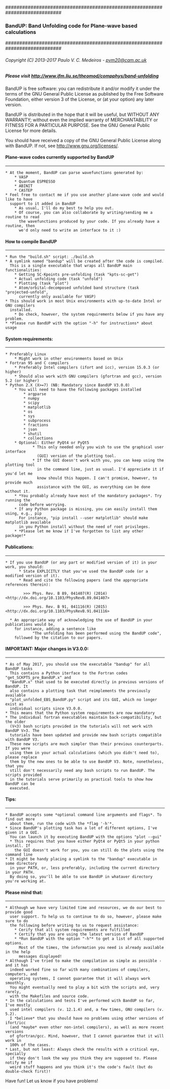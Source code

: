 ############################################################################
###     BandUP: Band Unfolding code for Plane-wave based calculations             
############################################################################
###### Copyright (C) 2013-2017 Paulo V. C. Medeiros - pvm20@cam.ac.uk
##### Please visit http://www.ifm.liu.se/theomod/compphys/band-unfolding

BandUP is free software: you can redistribute it and/or modify
it under the terms of the GNU General Public License as published by
the Free Software Foundation, either version 3 of the License, or
(at your option) any later version.

BandUP is distributed in the hope that it will be useful,
but WITHOUT ANY WARRANTY; without even the implied warranty of
MERCHANTABILITY or FITNESS FOR A PARTICULAR PURPOSE.  See the
GNU General Public License for more details.

You should have received a copy of the GNU General Public License
along with BandUP.  If not, see <http://www.gnu.org/licenses/>.

<!-- ============================================================================= -->
#### Plane-wave codes currently supported by BandUP
--------------------------------------------------------------------------------------
    * At the moment, BandUP can parse wavefunctions generated by: 
        * VASP
        * Quantum ESPRESSO
        * ABINIT
        * CASTEP
    * Feel free to contact me if you use another plane-wave code and would like to have 
      support to it added in BandUP
        * As usual, I'll do my best to help you out.
        * Of course, you can also collaborate by writing/sending me a routine to read 
          the wavefunctions produced by your code. If you already have a routine, then
          we'd only need to write an interface to it :)

<!-- ============================================================================= -->
#### How to compile BandUP
--------------------------------------------------------------------------------------
    * Run the "build.sh" script: ./build.sh
    * A symlink named "bandup" will be created after the code is compiled. 
      This is a single executable that wraps all BandUP main functionalities: 
        * Getting SC-Kpoints pre-unfolding (task "kpts-sc-get")
        * Actual unfolding code (task "unfold")
        * Plotting (task "plot")
        * Atom/orbital-decomposed unfolded band structure (task "projected-unfold",
          currently only available for VASP)
    * This should work in most Unix environments with up-to-date Intel or GNU compilers 
      installed. 
        * Do check, however, the system requirements below if you have any problem.
    * *Please run BandUP with the option "-h" for instructions* about usage

<!-- ============================================================================= -->
#### System requirements:
--------------------------------------------------------------------------------------
    * Preferably Linux
        * Might work in other environments based on Unix
    * Fortran 95 and C compilers
        * Preferably Intel compilers (ifort and icc), version 15.0.3 (or higher)
        * Should also work with GNU compilers (gfortran and gcc), version 5.2 (or higher)
    * Python 2.X (X>=7) (NB: Mandatory since BandUP V3.0.0)
        * You will need to have the following packages installed 
            * argparse
            * numpy 
            * scipy
            * matplotlib
            * os
            * sys
            * subprocess
            * fractions
            * json
            * shutil
            * collections
        * Optional: Either PyQt4 or PyQt5
                * This only needed only you wish to use the graphical user interface 
                  (GUI) version of the plotting tool.
                * If the GUI doesn't work with you, you can keep using the plotting tool 
                  in the command line, just as usual. I'd appreciate it if you'd let me
                  know should this happen. I can't promise, however, to provide much
                  assistance with the GUI, as everything can be done without it.
        * *You probably already have most of the mandatory packages*. Try running the 
          code before worrying.
        * If any Python package is missing, you can easily install them using, e.g., pip
          For instance, "pip install --user matplotlib" should make matplotlib available
          in you Python install without the need of root privileges. 
        * *Please let me know if I've forgotten to list any other package!*
            
<!-- ============================================================================= -->
#### Publications:
--------------------------------------------------------------------------------------
    * If you use BandUP (or any part or modified version of it) in your work, you should:
          * State EXPLICITLY that you've used the BandUP code (or a modified version of it).
          * Read and cite the following papers (and the appropriate references therein):

            >>> Phys. Rev. B 89, 041407(R) (2014) <http://dx.doi.org/10.1103/PhysRevB.89.041407>

            >>> Phys. Rev. B 91, 041116(R) (2015) <http://dx.doi.org/10.1103/PhysRevB.91.041116>

      * An appropriate way of acknowledging the use of BandUP in your publications would be, 
        for instance, adding a sentence like 
                "The unfolding has been performed using the BandUP code",
        followed by the citation to our papers.

<!-- ============================================================================= -->
#### IMPORTANT: Major changes in V3.0.0:
--------------------------------------------------------------------------------------
    * As of May 2017, you should use the executable "bandup" for all BandUP tasks
      This contains a Python iterface to the Fortran codes "get_SCKPTS_pre_BandUP.x" and
      "BandUP.x" that used to be executed directly in previous versions of BandUP. It 
      also contains a plotting task that reimplements the previously available 
      "plot_unfolded_EBS_BandUP.py" script and its GUI, which no longer exist as 
      individual scripts since V3.0.0.
    * This means that the Python system requirements are now mandatory
    * The individual fortran executables maintain back-compatibility, but the older
      (V<3) bash scripts provided in the tutorials will not work with BandUP V>3. The
      tutorials have been updated and provide new bash scripts compatible with BandUP V3.
      These new scripts are much simpler than their previous counterparts. If you were
      using them in your actual calculations (which you didn't need to), please replace
      them by the new ones to be able to use BandUP V3. Note, nonetheless, that you
      still don't necessarily need any bash scripts to run BandUP. The scripts provided
      in the tutorials serve primarily as practical tools to show how BandUP can be 
      executed.

<!-- ============================================================================= -->
#### Tips:
--------------------------------------------------------------------------------------
    * BandUP accepts some *optional command line arguments and flags*. To find out more
      about them, run the code with the *flag '-h'*.
    * Since BandUP's plotting task has a lot of different options, I've given it a GUI.
      You can launch it by executing BandUP with the options "plot --gui"
      * This requires that you have either PyQt4 or PyQt5 in your python install. If
        the GUI doesn't work for you, you can still do the plots using the command line
    * It might be handy placing a symlink to the "bandup" executable in some directory 
      in your PATH, or, less preferably, including the current directory in your PATH. 
      By doing so, you'll be able to use BandUP in whataver directory you're working at.


<!-- ============================================================================= -->
#### Please mind that:
--------------------------------------------------------------------------------------
    * Although we have very limited time and resources, we do our best to provide good
      user support. To help us to continue to do so, however, please make sure to do 
      the following before writing to us to request assistance:
        * Cerify that all system requirements are fulfilled
        * Certify that you are using the latest version of BandUP
        * *Run BandUP with the option "-h"* to get a list of all supported options.
          Most of the times, the information you need is already available in the help
          messages displayed!
    * Although I've tried to make the compilation as simple as possible - and it has 
      indeed worked fine so far with many combinations of compilers, computers, and 
      operating systems, I cannot guarantee that it will always work smoothly. 
      You might eventually need to play a bit with the scripts and, very rarely, 
      with the Makefiles and source code.
    * In the calculations and tests I've performed with BandUP so far, I've mostly 
      used intel compilers (v. 12.1.4) and, a few times, GNU compilers (v. 5.2). 
      I *believe* that you should have no problems using other versions of ifort/icc 
      (and *maybe* even other non-intel compilers), as well as more recent versions 
      of gfortran/gcc. Mind, however, that I cannot guarantee that it will work in 
      100% of the cases.
    * Last, but not least: Always check the results with a critical eye, specially 
      if they don't look the way you think they are supposed to. Please notify me if 
      weird stuff happens and you think it's the code's fault (but do double-check first)!
 

Have fun! 
Let us know if you have problems! 

